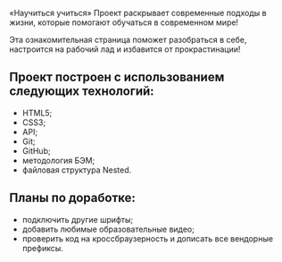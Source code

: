 «Научиться учиться»
Проект раскрывает современные подходы в жизни, которые  помогают обучаться в современном мире!

Эта ознакомительная страница поможет разобраться в себе, настроится на рабочий лад и избавится от прокрастинации!

## Проект построен с использованием следующих технологий:
- HTML5;
- CSS3;
- API;
- Git;
- GitHub;
- методология БЭМ;
- файловая структура Nested.
## Планы по доработке:
-   подключить другие шрифты;
-   добавить любимые образовательные видео;
-   проверить код на кроссбраузерность и дописать все вендорные префиксы.
